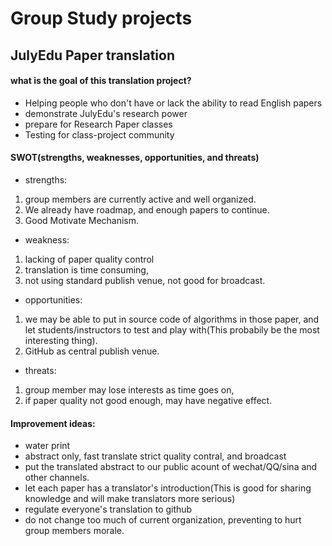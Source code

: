 # Group Study projects

## JulyEdu Paper translation
#### what is the goal of this translation project?
 * Helping people who don't have or lack the ability to read English papers
 * demonstrate JulyEdu's research power
 * prepare for Research Paper classes
 * Testing for class-project community
 
#### SWOT(strengths, weaknesses, opportunities, and threats)
* strengths: 
 1. group members are currently active and well organized. 
 2. We already have roadmap, and enough papers to continue. 
 3. Good Motivate Mechanism.
* weakness: 
 1. lacking of paper quality control
 2. translation is time consuming, 
 3. not using standard publish venue, not good for broadcast. 
* opportunities: 
 1. we may be able to put in source code of algorithms in those paper, and let students/instructors to test and play with(This probabily be the most interesting thing). 
 2. GitHub as central publish venue.
* threats: 
 1. group member may lose interests as time goes on, 
 2. if paper quality not good enough, may have negative effect.

#### Improvement ideas:
 * water print
 * abstract only, fast translate strict quality contral, and broadcast
 * put the translated abstract to our public acount of wechat/QQ/sina and other channels.
 * let each paper has a translator's introduction(This is good for sharing knowledge and will make translators more serious)
 * regulate everyone's translation to github
 * do not change too much of current organization, preventing to hurt group members morale.

